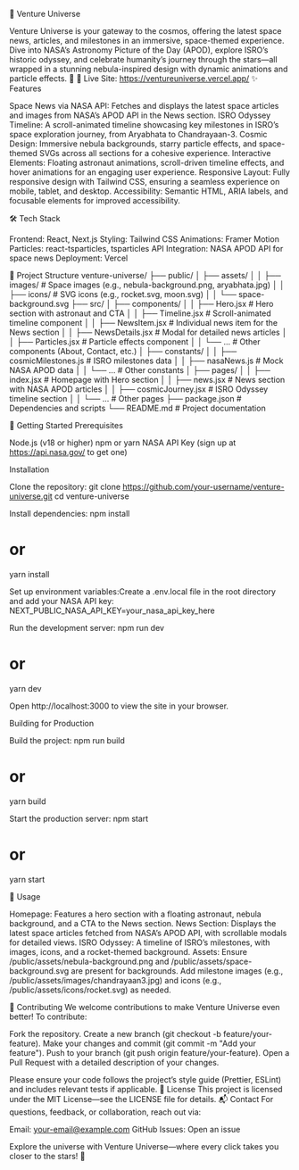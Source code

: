 🌌 Venture Universe

Venture Universe is your gateway to the cosmos, offering the latest space news, articles, and milestones in an immersive, space-themed experience. Dive into NASA’s Astronomy Picture of the Day (APOD), explore ISRO’s historic odyssey, and celebrate humanity’s journey through the stars—all wrapped in a stunning nebula-inspired design with dynamic animations and particle effects. 🚀
🔗 Live Site: https://ventureuniverse.vercel.app/
✨ Features

Space News via NASA API: Fetches and displays the latest space articles and images from NASA’s APOD API in the News section.
ISRO Odyssey Timeline: A scroll-animated timeline showcasing key milestones in ISRO’s space exploration journey, from Aryabhata to Chandrayaan-3.
Cosmic Design: Immersive nebula backgrounds, starry particle effects, and space-themed SVGs across all sections for a cohesive experience.
Interactive Elements: Floating astronaut animations, scroll-driven timeline effects, and hover animations for an engaging user experience.
Responsive Layout: Fully responsive design with Tailwind CSS, ensuring a seamless experience on mobile, tablet, and desktop.
Accessibility: Semantic HTML, ARIA labels, and focusable elements for improved accessibility.

🛠️ Tech Stack

Frontend: React, Next.js
Styling: Tailwind CSS
Animations: Framer Motion
Particles: react-tsparticles, tsparticles
API Integration: NASA APOD API for space news
Deployment: Vercel

📂 Project Structure
venture-universe/
├── public/
│   ├── assets/
│   │   ├── images/           # Space images (e.g., nebula-background.png, aryabhata.jpg)
│   │   ├── icons/            # SVG icons (e.g., rocket.svg, moon.svg)
│   │   └── space-background.svg
├── src/
│   ├── components/
│   │   ├── Hero.jsx          # Hero section with astronaut and CTA
│   │   ├── Timeline.jsx      # Scroll-animated timeline component
│   │   ├── NewsItem.jsx      # Individual news item for the News section
│   │   ├── NewsDetails.jsx   # Modal for detailed news articles
│   │   ├── Particles.jsx     # Particle effects component
│   │   └── ...               # Other components (About, Contact, etc.)
│   ├── constants/
│   │   ├── cosmicMilestones.js  # ISRO milestones data
│   │   ├── nasaNews.js       # Mock NASA APOD data
│   │   └── ...               # Other constants
│   ├── pages/
│   │   ├── index.jsx         # Homepage with Hero section
│   │   ├── news.jsx          # News section with NASA APOD articles
│   │   ├── cosmicJourney.jsx # ISRO Odyssey timeline section
│   │   └── ...               # Other pages
├── package.json              # Dependencies and scripts
└── README.md                 # Project documentation

🚀 Getting Started
Prerequisites

Node.js (v18 or higher)
npm or yarn
NASA API Key (sign up at https://api.nasa.gov/ to get one)

Installation

Clone the repository:
git clone https://github.com/your-username/venture-universe.git
cd venture-universe


Install dependencies:
npm install
# or
yarn install


Set up environment variables:Create a .env.local file in the root directory and add your NASA API key:
NEXT_PUBLIC_NASA_API_KEY=your_nasa_api_key_here


Run the development server:
npm run dev
# or
yarn dev

Open http://localhost:3000 to view the site in your browser.


Building for Production

Build the project:
npm run build
# or
yarn build


Start the production server:
npm start
# or
yarn start



🌠 Usage

Homepage: Features a hero section with a floating astronaut, nebula background, and a CTA to the News section.
News Section: Displays the latest space articles fetched from NASA’s APOD API, with scrollable modals for detailed views.
ISRO Odyssey: A timeline of ISRO’s milestones, with images, icons, and a rocket-themed background.
Assets:
Ensure /public/assets/nebula-background.png and /public/assets/space-background.svg are present for backgrounds.
Add milestone images (e.g., /public/assets/images/chandrayaan3.jpg) and icons (e.g., /public/assets/icons/rocket.svg) as needed.



🤝 Contributing
We welcome contributions to make Venture Universe even better! To contribute:

Fork the repository.
Create a new branch (git checkout -b feature/your-feature).
Make your changes and commit (git commit -m "Add your feature").
Push to your branch (git push origin feature/your-feature).
Open a Pull Request with a detailed description of your changes.

Please ensure your code follows the project’s style guide (Prettier, ESLint) and includes relevant tests if applicable.
📜 License
This project is licensed under the MIT License—see the LICENSE file for details.
📬 Contact
For questions, feedback, or collaboration, reach out via:

Email: your-email@example.com
GitHub Issues: Open an issue


Explore the universe with Venture Universe—where every click takes you closer to the stars! 🌟
